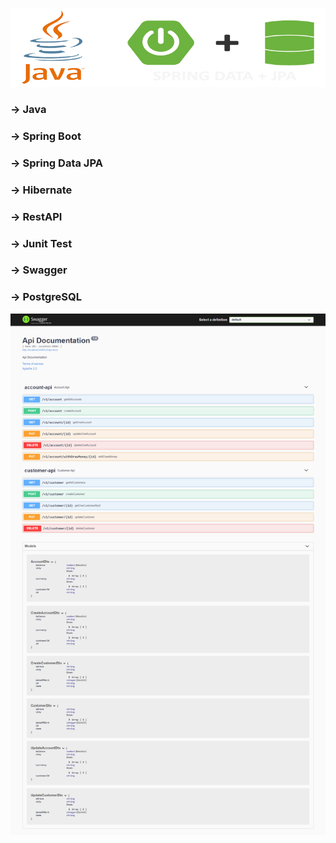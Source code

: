   ![alt text](https://github.com/Atabey44/BankOfJavaSpring/blob/main/readmi_java_banner.png?raw=true)
  
  
  ### -> Java
  ### -> Spring Boot
  ### -> Spring Data JPA
  ### -> Hibernate
  ### -> RestAPI
  ### -> Junit Test
  ### -> Swagger
  ### -> PostgreSQL
 


  
  
![alt text](https://github.com/Atabey44/BankOfJavaSpring/blob/main/BankOfJava_Swagger_API.png?raw=true)

